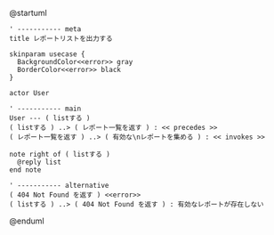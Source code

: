 @startuml

    ' ----------- meta
    title レポートリストを出力する

    skinparam usecase {
      BackgroundColor<<error>> gray
      BorderColor<<error>> black
    }

    actor User

    ' ----------- main
    User --- ( listする )
    ( listする ) ..> ( レポート一覧を返す ) : << precedes >>
    ( レポート一覧を返す ) ..> ( 有効な\nレポートを集める ) : << invokes >>

    note right of ( listする )
      @reply list
    end note

    ' ----------- alternative
    ( 404 Not Found を返す ) <<error>>
    ( listする ) ..> ( 404 Not Found を返す ) : 有効なレポートが存在しない

@enduml
